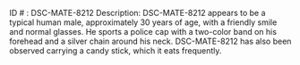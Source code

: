 ID # : DSC-MATE-8212
Description: DSC-MATE-8212 appears to be a typical human male, approximately 30 years of age, with a friendly smile and normal glasses. He sports a police cap with a two-color band on his forehead and a silver chain around his neck. DSC-MATE-8212 has also been observed carrying a candy stick, which it eats frequently.
